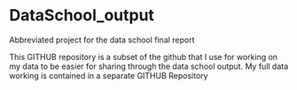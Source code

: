 # DataSchool_output
Abbreviated project for the data school final report

This GITHUB repository is a subset of the github that I use for working on my data to be easier for sharing through the data school output.
My full data working is contained in a separate GITHUB Repository
